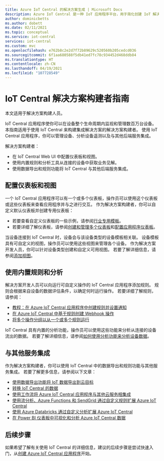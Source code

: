 ```yaml
---
title: Azure IoT Central 的解决方案生成 | Microsoft Docs
description: Azure IoT Central 是一种 IoT 应用程序平台，用于简化创建 IoT 解决方案。 本文概述如何使用 IoT Central 生成集成解决方案。
author: dominicbetts
ms.author: dobett
ms.date: 02/11/2021
ms.topic: conceptual
ms.service: iot-central
services: iot-central
ms.custom: mvc
ms.openlocfilehash: e762b8c2e2d7f72b89629c520560b205cedcd036
ms.sourcegitcommit: 6f1aa680588f5db41ed7fc78c934452d468ddb84
ms.translationtype: HT
ms.contentlocale: zh-CN
ms.lasthandoff: 04/19/2021
ms.locfileid: "107728549"
---
```

# <a name="iot-central-solution-builder-guide"></a>IoT Central 解决方案构建者指南

本文适用于解决方案构建人员。

IoT Central 应用程序使你可以在设备整个生命周期内监视和管理数百万台设备。 本指南适用于使用 IoT Central 来构建集成解决方案的解决方案构建者。 使用 IoT Central 应用程序，你可以管理设备、分析设备遥测以及与其他后端服务集成。

解决方案构建者：

- 在 IoT Central Web UI 中配置仪表板和视图。
- 使用内置规则和分析工具从连接的设备中获取业务见解。
- 使用数据导出和规则功能将 IoT Central 与其他后端服务集成。

## <a name="configure-dashboards-and-views"></a>配置仪表板和视图

一个 IoT Central 应用程序可以有一个或多个仪表板，操作员可以使用这个仪表板或这些仪表板来查看应用程序并与之进行交互。 作为解决方案构建者，你可以自定义默认仪表板并创建专用仪表板：

- 若要查看自定义仪表板的一些示例，请参阅[行业专用模板](concepts-app-templates.md#industry-focused-templates)。
- 若要详细了解仪表板，请参阅[创建和管理多个仪表板](howto-create-personal-dashboards.md)和[配置应用程序仪表板](howto-add-tiles-to-your-dashboard.md)。

当设备连接到 IoT Central 时，设备会与该设备类型的设备模板相关联。 设备模板具有可自定义的视图，操作员可以使用这些视图来管理各个设备。 作为解决方案开发人员，你可以针对设备类型创建和自定义可用视图。 若要了解详细信息，请参阅[添加视图](howto-set-up-template.md#add-views)。

## <a name="use-built-in-rules-and-analytics"></a>使用内置规则和分析

解决方案开发人员可以向运行可自定义操作的 IoT Central 应用程序添加规则。 规则会根据来自设备的数据评估条件，以确定何时运行操作。 若要详细了解规则，请参阅：

- [教程：在 Azure IoT Central 应用程序中创建规则并设置通知](tutorial-create-telemetry-rules.md)
- [在 Azure IoT Central 中基于规则创建 Webhook 操作](howto-create-webhooks.md)
- [<c0 />将多个操作分组以从一个或多个规则运行<c1 />](howto-use-action-groups.md)

IoT Central 具有内置的分析功能，操作员可以使用这些功能来分析从连接的设备流出的数据。 若要了解详细信息，请参阅[如何使用分析功能来分析设备数据](howto-create-analytics.md)。

## <a name="integrate-with-other-services"></a>与其他服务集成

作为解决方案构建者，你可以使用 IoT Central 中的数据导出和规则功能与其他服务集成。 若要了解更多信息，请参阅以下文章：

- [使用数据导出功能将 IoT 数据导出到云目标](howto-export-data.md)
- [转换 IoT Central 的数据](howto-transform-data.md)
- [使用工作流将 Azure IoT Central 应用程序与其他云服务相集成](howto-configure-rules-advanced.md)
- [使用流分析、Azure Functions 和 SendGrid 通过自定义规则扩展 Azure IoT Central](howto-create-custom-rules.md)
- [使用 Azure Databricks 通过自定义分析扩展 Azure IoT Central](howto-create-custom-analytics.md)
- [在 Power BI 仪表板中可视化和分析 Azure IoT Central 数据](howto-connect-powerbi.md)

## <a name="next-steps"></a>后续步骤

如果希望了解有关使用 IoT Central 的详细信息，建议的后续步骤是尝试快速入门，从[创建 Azure IoT Central 应用程序](./quick-deploy-iot-central.md)开始。
